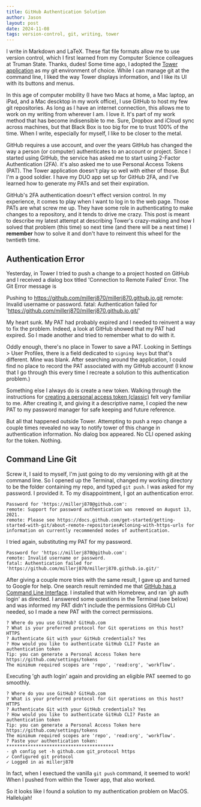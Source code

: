 ```yaml
---
title: GitHub Authentication Solution
author: Jason
layout: post
date: 2024-11-08
tags: version-control, git, writing, tower 
---
```


I write in Markdown and LaTeX.  These flat file formats allow me to use version control, which I first learned from my Computer Science colleagues at Truman State.  Thanks, dudes!  Some time ago, I adopted the [Tower application](https://www.git-tower.com/windows) as my git environment of choice.  While I can manage git at the command line, I liked the way Tower displays information, and I like its UI with its buttons and menus.

In this age of computer mobility (I have two Macs at home, a Mac laptop, an iPad, and a Mac descktop in my work office), I use GitHub to host my few git repositories.  As long as I have an internet connection, this allows me to work on my writing from wherever I am.  I love it.  It's part of my work method that has become indisensible to me.  Sure, Dropbox and iCloud sync across machines, but that Black Box is too big for me to trust 100% of the time.  When I write, especially for myself, I like to be closer to the metal.

GitHub requires a use account, and over the years GitHub has changed the way a person (or computer) authenticates to an account or project.  Since I started using GitHub, the service has asked me to start using 2-Factor Authentication (2FA).  it's also asked me to use Personal Access Tokens (PAT).  The Tower application doesn't play so well with either of those.  But I'm a good soldier.  I have my DUO app set up for GitHub 2FA, and I've learned how to generate my PATs and set their expiration.

GitHub's 2FA authentication doesn't effect version control.  In my experience, it comes to play when I want to log in to the web page.  Those PATs are what screw me up.  They have some role in authenticating to make changes to a repository, and it tends to drive me crazy.  This post is meant to describe my latest attempt at describing Tower's crazy-making and how I solved that problem (this time) so next time (and there will be a next time) I **remember** how to solve it and don't have to reinvent this wheel for the twntieth time.

## Authentication Error

Yesterday, in Tower I tried to push a change to a project hosted on GitHub and I received a dialog box titled 'Connection to Remote Failed' Error.  The Git Error message is

Pushing to https://github.com/millerj870/millerj870.github.io.git
remote: Invalid username or password.
fatal: Authentication failed for 'https://github.com/millerj870/millerj870.github.io.git/'

My heart sunk.  My PAT had probably expired and I needed to reinvent a way to fix the problem.  Indeed, a look at GitHub showed that my PAT had expired.  So I made another and tried to remember what to do with it.

Oddly enough, there's no place in Tower to save a PAT.  Looking in Settings > User Profiles, there is a field dedicated to `signing keys` but that's different.  Mine was blank.  After searching around the application, I could find no place to record the PAT associated with my GitHub account!  (I know that I go through this every time I recreate a solution to this authentication problem.)

Something else I always do is create a new token.  Walking through the instructions for [creating a personal access token (classic)](https://docs.github.com/en/authentication/keeping-your-account-and-data-secure/managing-your-personal-access-tokens) felt very familiar to me.  After creating it, and giving it a descriptive name, I copied the new PAT to my password manager for safe keeping and future reference.

But all that happened outside Tower.  Attempting to push a repo change a couple times revealed no way to notify tower of this change in authentication information.  No dialog box appeared.  No CLI opened asking for the token.  Nothing.

## Command Line Git

Screw it, I said to myself, I'm just going to do my versioning with git at the command line.  So I opened up the Terminal, changed my working directory to be the folder containing my repo, and typed `git push`.  I was asked for my password.  I provided it.  To my disappointment, I got an authentication error.

    Password for 'https://millerj870@github.com': 
    remote: Support for password authentication was removed on August 13, 2021.
    remote: Please see https://docs.github.com/get-started/getting-started-with-git/about-remote-repositories#cloning-with-https-urls for information on currently recommended modes of authentication.

I tried again, substituting my PAT for my password.  

    Password for 'https://millerj870@github.com': 
    remote: Invalid username or password.
    fatal: Authentication failed for 'https://github.com/millerj870/millerj870.github.io.git/'

After giving a couple more tries with the same result, I gave up and turned to Google for help.  One search result reminded me that [GitHub has a Command Line Interface](https://cli.github.com).  I installed that with Homebrew, and ran `gh auth login' as directed.  I answered some questions in the Terminal (see below) and was informed my PAT didn't include the permissions GitHub CLI needed, so I made a new PAT with the correct permissions.  

    ? Where do you use GitHub? GitHub.com
    ? What is your preferred protocol for Git operations on this host? HTTPS
    ? Authenticate Git with your GitHub credentials? Yes
    ? How would you like to authenticate GitHub CLI? Paste an authentication token
    Tip: you can generate a Personal Access Token here https://github.com/settings/tokens
    The minimum required scopes are 'repo', 'read:org', 'workflow'.

Executing 'gh auth login' again and providing an eligible PAT seemed to go smoothly.

    ? Where do you use GitHub? GitHub.com
    ? What is your preferred protocol for Git operations on this host? HTTPS
    ? Authenticate Git with your GitHub credentials? Yes
    ? How would you like to authenticate GitHub CLI? Paste an authentication token
    Tip: you can generate a Personal Access Token here https://github.com/settings/tokens
    The minimum required scopes are 'repo', 'read:org', 'workflow'.
    ? Paste your authentication token: ****************************************
    - gh config set -h github.com git_protocol https
    ✓ Configured git protocol
    ✓ Logged in as millerj870

In fact, when I exectued the vanilla `git push` command, it seemed to work!  When I pushed from within the Tower app, that also worked.

So it looks like I found a solution to my authentication problem on MacOS.  Hallelujah!





<!--
SYNTAX FOR IMAGES
* use services to create JPG and to create thumbnail that is 720px wide

[![ALT-TEXT](/assets/images/filename-thumbnail.jpg)](/assets/images/filename.jpg)
-->

<!--
SYNTAX FOR VIDEO
* convert MOV to mp4 using VLC

<video width="480" height="320" controls="controls">
  <source src="/assets/media/filename.m4v" type="video/mp4">
</video>
-->
